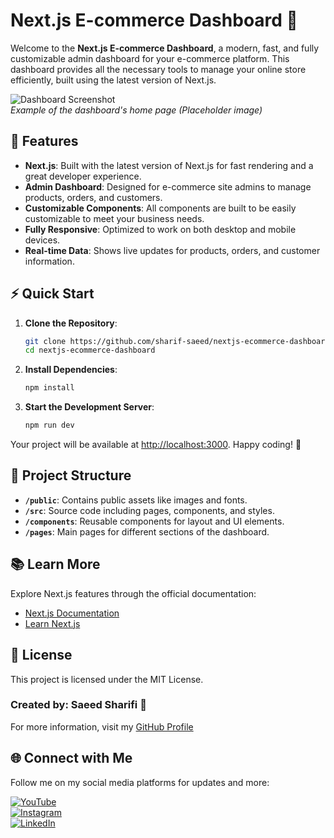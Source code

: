 # **Next.js E-commerce Dashboard 🚀**

Welcome to the **Next.js E-commerce Dashboard**, a modern, fast, and fully customizable admin dashboard for your e-commerce platform. This dashboard provides all the necessary tools to manage your online store efficiently, built using the latest version of Next.js.

![Dashboard Screenshot](https://drive.google.com/uc?id=1lrBvZ04PoE-0x-WrgjCFe_7QFu_l_lHK)  
*Example of the dashboard's home page (Placeholder image)*

## 🌟 Features

- **Next.js**: Built with the latest version of Next.js for fast rendering and a great developer experience.
- **Admin Dashboard**: Designed for e-commerce site admins to manage products, orders, and customers.
- **Customizable Components**: All components are built to be easily customizable to meet your business needs.
- **Fully Responsive**: Optimized to work on both desktop and mobile devices.
- **Real-time Data**: Shows live updates for products, orders, and customer information.
  
## ⚡️ Quick Start

1. **Clone the Repository**:

    ```bash
    git clone https://github.com/sharif-saeed/nextjs-ecommerce-dashboard.git
    cd nextjs-ecommerce-dashboard
    ```

2. **Install Dependencies**:

    ```bash
    npm install
    ```

3. **Start the Development Server**:

    ```bash
    npm run dev
    ```

Your project will be available at [http://localhost:3000](http://localhost:3000). Happy coding! 🎉

## 📂 Project Structure

- **`/public`**: Contains public assets like images and fonts.
- **`/src`**: Source code including pages, components, and styles.
- **`/components`**: Reusable components for layout and UI elements.
- **`/pages`**: Main pages for different sections of the dashboard.
  
## 📚 Learn More

Explore Next.js features through the official documentation:

- [Next.js Documentation](https://nextjs.org/docs)
- [Learn Next.js](https://nextjs.org/learn)

## 📝 License

This project is licensed under the MIT License.

### Created by: **Saeed Sharifi** 🌟  
For more information, visit my [GitHub Profile](https://github.com/sharif-saeed)

## 🌐 Connect with Me

Follow me on my social media platforms for updates and more:

[![YouTube](https://img.icons8.com/ios-filled/50/FF0000/youtube-play.png)](https://www.youtube.com/@shariff_saeed)  
[![Instagram](https://img.icons8.com/ios-filled/50/E4405F/instagram-new.png)](https://instagram.com/shariff_saeed)  
[![LinkedIn](https://img.icons8.com/ios-filled/50/0A66C2/linkedin.png)](https://linkedin.com/in/shariff-saeed)
